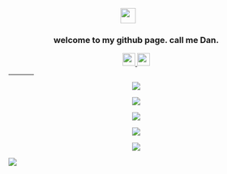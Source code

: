 <p align="center">
  <a href="#">
    <img style="padding-right: 32px;" src="https://media.giphy.com/media/hvRJCLFzcasrR4ia7z/giphy.gif" width="30">
  </a>
</p>

<h3 align="center">
  welcome to my github page. call me Dan.
</h3>

<p align="center">
  <a href="https://twitter.com/dan_mizu">
    <img src="https://img.shields.io/badge/twitter-%231DA1F2.svg?&style=for-the-badge&logo=twitter&logoColor=white" height=25>
  </a>
  <a href="https://www.linkedin.com/in/dannybaghdadi/">
    <img src="https://img.shields.io/badge/linkedin-%230077B5.svg?&style=for-the-badge&logo=linkedin&logoColor=white" height=25>
  </a>
  <!-- Instagram
  <a href="https://www.instagram.com/dan_mizu/">
    <img src="https://img.shields.io/badge/instagram-%23E4405F.svg?&style=for-the-badge&logo=instagram&logoColor=white" height=25>
  </a> 
  -->
</p>

<hr style="width: 10%; align: center;">

<!-- Github Streak -->
<p align="center">
  <a href="#">
    <img src="http://github-readme-streak-stats.herokuapp.com?user=Dan-Mizu&theme=github-dark&hide_border=true&date_format=M%20j%5B%2C%20Y%5D" />
  </a>
</p>

<!-- Github Stats -->
<p align="center">
  <a href="#">
    <img src="https://github-readme-stats.vercel.app/api/top-langs/?username=Dan-Mizu&layout=compact&hide_border=true&theme=github_dark" />
  </a>
</p>

<!-- Github Score -->
<p align="center">
  <a href="#">
    <img src="https://github-readme-stats.vercel.app/api?username=Dan-Mizu&count_private=true&show_icons=true&include_all_commits=true&hide_border=true&theme=github_dark" />
  </a>
</p>

<!-- Github Contribution Graph -->
<p align="center">
  <a href="#">
    <img src="https://github-readme-activity-graph.cyclic.app/graph?username=Dan-Mizu&theme=github-dark&hide_border=true" />
  </a>
</p>

<!-- Profile Visits -->
<p align="center">
  <a href="#">
    <img src="https://komarev.com/ghpvc/?username=Dan-Mizu&style=for-the-badge&label=Profile+Visits" />
  </a>
</p>

<!-- Y HYPE Hit Tracking -->
![](https://hit.yhype.me/github/profile?user_id=15823849)
